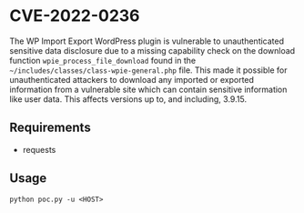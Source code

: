 # CVE-2022-0236

The WP Import Export WordPress plugin is vulnerable to unauthenticated sensitive data disclosure due to a missing capability check on the download function `wpie_process_file_download` found in the `~/includes/classes/class-wpie-general.php` file. This made it possible for unauthenticated attackers to download any imported or exported information from a vulnerable site which can contain sensitive information like user data. This affects versions up to, and including, 3.9.15.

## Requirements

- requests

## Usage

`python poc.py -u <HOST>`
